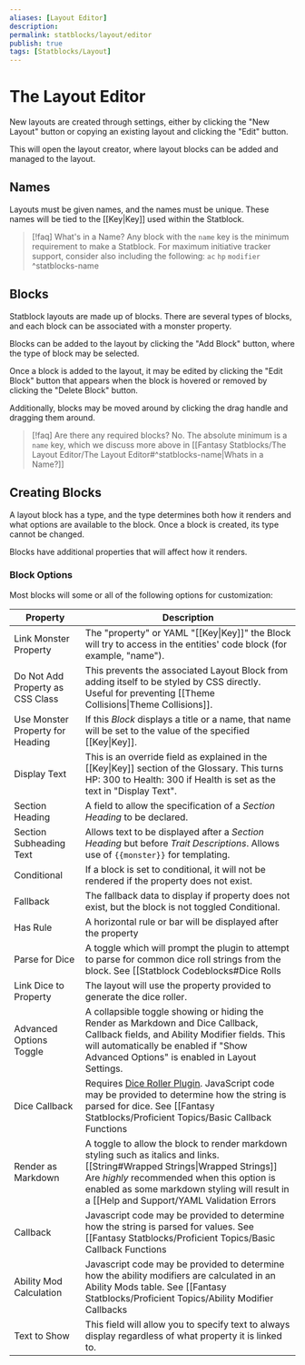 ```yaml
---
aliases: [Layout Editor]
description: 
permalink: statblocks/layout/editor
publish: true
tags: [Statblocks/Layout]
---
```


# The Layout Editor

New layouts are created through settings, either by clicking the "New Layout" button or copying an existing layout and clicking the "Edit" button.

This will open the layout creator, where layout blocks can be added and managed to the layout.

## Names

Layouts must be given names, and the names must be unique. These names will be tied to the [[Key|Key]] used within the Statblock.

> [!faq] What's in a Name?
> Any block with the `name` key is the minimum requirement to make a Statblock.
> For maximum initiative tracker support, consider also including the following:
> `ac`
> `hp`
> `modifier`
^statblocks-name

## Blocks

Statblock layouts are made up of blocks. There are several types of blocks, and each block can be associated with a monster property.

Blocks can be added to the layout by clicking the "Add Block" button, where the type of block may be selected.

Once a block is added to the layout, it may be edited by clicking the "Edit Block" button that appears when the block is hovered or removed by clicking the "Delete Block" button.

Additionally, blocks may be moved around by clicking the drag handle and dragging them around.

>[!faq] Are there any required blocks?
> No. The absolute minimum is a `name` key, which we discuss more above in [[Fantasy Statblocks/The Layout Editor/The Layout Editor#^statblocks-name|Whats in a Name?]]

## Creating Blocks

A layout block has a type, and the type determines both how it renders and what options are available to the block. Once a block is created, its type cannot be changed.

Blocks have additional properties that will affect how it renders.

### Block Options

Most blocks will some or all of the following options for customization:

| Property                         | Description                                                                                                                                                                                                                                                                                                                                                       |
|----------------------------------|-------------------------------------------------------------------------------------------------------------------------------------------------------------------------------------------------------------------------------------------------------------------------------------------------------------------------------------------------------------------|
| Link Monster Property            | The "property" or YAML "[[Key\|Key]]" the Block will try to access in the entities\' code block (for example, "name").                                                                                                                                                                                                                                            |
| Do Not Add Property as CSS Class | This prevents the associated Layout Block from adding itself to be styled by CSS directly. Useful for preventing [[Theme Collisions\|Theme Collisions]].                                                                                                                                                                                                          |
| Use Monster Property for Heading | If this *Block* displays a title or a name, that name will be set to the value of the specified [[Key\|Key]].                                                                                                                                                                                                                                                     |
| Display Text                     | This is an override field as explained in the [[Key\|Key]] section of the Glossary. This turns HP: 300 to Health: 300 if Health is set as the text in "Display Text".                                                                                                                                                                                             |
| Section Heading                  | A field to allow the specification of a *Section Heading* to be declared.                                                                                                                                                                                                                                                                                         |
| Section Subheading Text          | Allows text to be displayed after a *Section Heading* but before *Trait Descriptions*. Allows use of `{{monster}}` for templating.                                                                                                                                                                                                                                |
| Conditional                      | If a block is set to conditional, it will not be rendered if the property does not exist.                                                                                                                                                                                                                                                                         |
| Fallback                         | The fallback data to display if property does not exist, but the block is not toggled Conditional.                                                                                                                                                                                                                                                                |
| Has Rule                         | A horizontal rule or bar will be displayed after the property                                                                                                                                                                                                                                                                                                     |
| Parse for Dice                   | A toggle which will prompt the plugin to attempt to parse for common dice roll strings from the block. See [[Statblock Codeblocks#Dice Rolls|Dice Rolls]].                                                                                                                                                                                                             |
| Link Dice to Property            | The layout will use the property provided to generate the dice roller.                                                                                                                                                                                                                                                                                            |
| Advanced Options Toggle          | A collapsible toggle showing or hiding the Render as Markdown and Dice Callback, Callback fields, and Ability Modifier fields. This will automatically be enabled if "Show Advanced Options" is enabled in Layout Settings.                                                                                                                                       |
| Dice Callback                    | Requires [Dice Roller Plugin](https://github.com/valentine195/obsidian-dice-roller). JavaScript code may be provided to determine how the string is parsed for dice. See [[Fantasy Statblocks/Proficient Topics/Basic Callback Functions|Callback Functions]] for more information on Callbacks.                                                                                                      |
| Render as Markdown               | A toggle to allow the block to render markdown styling such as italics and links. [[String#Wrapped Strings\|Wrapped Strings]] Are *highly* recommended when this option is enabled as some markdown styling will result in a [[Help and Support/YAML Validation Errors|Failed Render]] without it.                                                                                |
| Callback                         | Javascript code may be provided to determine how the string is parsed for values. See [[Fantasy Statblocks/Proficient Topics/Basic Callback Functions|Callback Functions]] for more information on Callbacks.                                                                                                                                                                                         |
| Ability Mod Calculation          | Javascript code may be provided to determine how the ability modifiers are calculated in an Ability Mods table. See [[Fantasy Statblocks/Proficient Topics/Ability Modifier Callbacks|Ability Modifier Callbacks]].                                                                                                                                                                                   |
| Text to Show                     | This field will allow you                                                                                                                                                                                                                                                          to specify text to always display regardless of what property it is linked to. |
